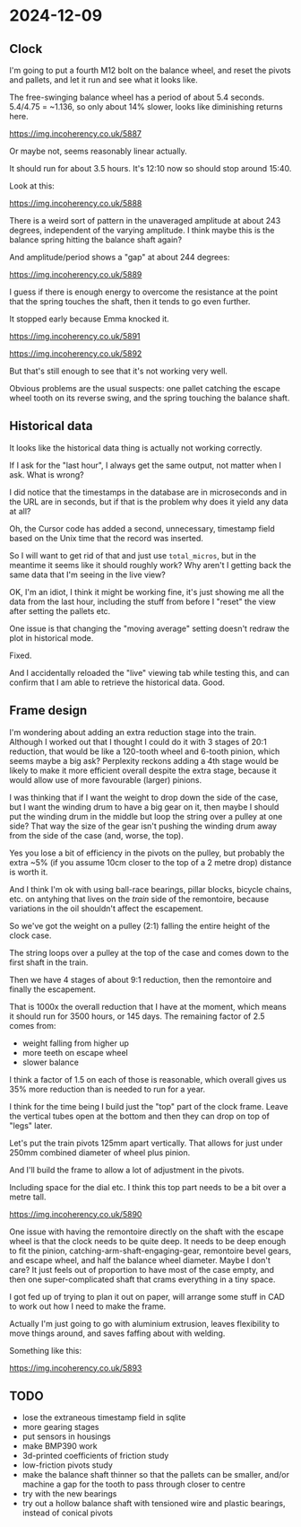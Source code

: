 # 2024-12-09

## Clock

I'm going to put a fourth M12 bolt on the balance wheel, and reset the pivots and pallets,
and let it run and see what it looks like.

The free-swinging balance wheel has a period of about 5.4 seconds. 5.4/4.75 = ~1.136,
so only about 14% slower, looks like diminishing returns here.

https://img.incoherency.co.uk/5887

Or maybe not, seems reasonably linear actually.

It should run for about 3.5 hours. It's 12:10 now so should stop around 15:40.

Look at this:

https://img.incoherency.co.uk/5888

There is a weird sort of pattern in the unaveraged amplitude at about 243 degrees, independent
of the varying amplitude. I think
maybe this is the balance spring hitting the balance shaft again?

And amplitude/period shows a "gap" at about 244 degrees:

https://img.incoherency.co.uk/5889

I guess if there is enough energy to overcome the resistance at the point that the spring touches the shaft, then it tends to go even further.

It stopped early because Emma knocked it.

https://img.incoherency.co.uk/5891

https://img.incoherency.co.uk/5892

But that's still enough to see that it's not working very well.

Obvious problems are the usual suspects: one pallet catching the escape wheel tooth
on its reverse swing, and the spring touching the balance shaft.

## Historical data

It looks like the historical data thing is actually not working correctly.

If I ask for the "last hour", I always get the same output, not matter when I ask.
What is wrong?

I did notice that the timestamps in the database are in microseconds and in the URL are in
seconds, but if that is the problem why does it yield any data at all?

Oh, the Cursor code has added a second, unnecessary, timestamp field based on the Unix time
that the record was inserted.

So I will want to get rid of that and just use `total_micros`, but in the meantime it seems
like it should roughly work? Why aren't I getting back the same data that I'm seeing in the
live view?

OK, I'm an idiot, I think it might be working fine, it's just showing me all the data
from the last hour, including the stuff from before I "reset" the view after setting the
pallets etc.

One issue is that changing the "moving average" setting doesn't redraw the plot in historical
mode.

Fixed.

And I accidentally reloaded the "live" viewing tab while testing this, and can confirm that
I am able to retrieve the historical data. Good.

## Frame design

I'm wondering about adding an extra reduction stage into the train. Although I worked out
that I thought I could do it with 3 stages of 20:1 reduction, that would be like a 120-tooth
wheel and 6-tooth pinion, which seems maybe a big ask? Perplexity reckons adding a 4th stage
would be likely to make it more efficient overall despite the extra stage, because it would
allow use of more favourable (larger) pinions.

I was thinking that if I want the weight to drop down the side of the case, but I want the
winding drum to have a big gear on it, then maybe I should put the winding drum in the
middle but loop the string over a pulley at one side? That way the size of the gear isn't
pushing the winding drum away from the side of the case (and, worse, the top).

Yes you lose a bit of efficiency in the pivots on the pulley, but probably the
extra ~5% (if you assume 10cm closer to the top of a 2 metre drop) distance is worth it.

And I think I'm ok with using ball-race bearings, pillar blocks, bicycle chains, etc.
on antyhing that lives on the *train* side of the remontoire, because variations in the oil
shouldn't affect the escapement.

So we've got the weight on a pulley (2:1) falling the entire height of the clock case.

The string loops over a pulley at the top of the case and comes down to the first shaft
in the train.

Then we have 4 stages of about 9:1 reduction, then the remontoire and finally the
escapement.

That is 1000x the overall reduction that I have at the moment, which means it should
run for 3500 hours, or 145 days. The remaining factor of 2.5 comes from:

 * weight falling from higher up
 * more teeth on escape wheel
 * slower balance

I think a factor of 1.5 on each of those is reasonable, which overall gives us 35% more
reduction than is needed to run for a year.

I think for the time being I build just the "top" part of the clock frame. Leave the vertical
tubes open at the bottom and then they can drop on top of "legs" later.

Let's put the train pivots 125mm apart vertically. That allows for just under 250mm
combined diameter of wheel plus pinion.

And I'll build the frame to allow a lot of adjustment in the pivots.

Including space for the dial etc. I think this top part needs to be a bit over a metre
tall.

https://img.incoherency.co.uk/5890

One issue with having the remontoire directly on the shaft with the escape wheel is that
the clock needs to be quite deep. It needs to be deep enough to fit the pinion, catching-arm-shaft-engaging-gear, remontoire bevel gears, and escape wheel, and
half the balance wheel diameter. Maybe I don't care? It just feels out of proportion to have
most of the case empty, and then one super-complicated shaft that crams everything in a
tiny space.

I got fed up of trying to plan it out on paper, will arrange some stuff in CAD to work out
how I need to make the frame.

Actually I'm just going to go with aluminium extrusion, leaves flexibility to move things
around, and saves faffing about with welding.

Something like this:

https://img.incoherency.co.uk/5893

## TODO

 * lose the extraneous timestamp field in sqlite
 * more gearing stages
 * put sensors in housings
 * make BMP390 work
 * 3d-printed coefficients of friction study
 * low-friction pivots study
 * make the balance shaft thinner so that the pallets can be smaller, and/or machine a gap for the tooth to pass through closer to centre
 * try with the new bearings
 * try out a hollow balance shaft with tensioned wire and plastic bearings, instead of conical pivots
